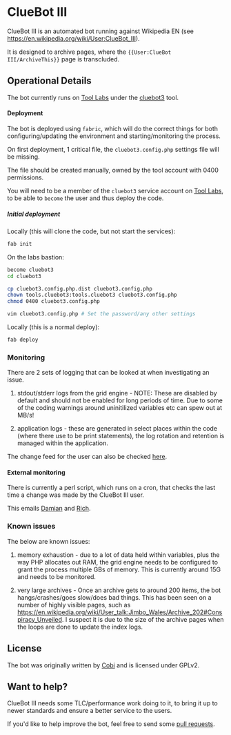 ClueBot III
===========

ClueBot III is an automated bot running against Wikipedia EN (see https://en.wikipedia.org/wiki/User:ClueBot_III).

It is designed to archive pages, where the `{{User:ClueBot III/ArchiveThis}}` page is transcluded.

Operational Details
-------------------

The bot currently runs on [Tool Labs](https://tools.wmflabs.org/) under the [cluebot3](https://tools.wmflabs.org/?list#toollist-cluebot3) tool.

#### Deployment

The bot is deployed using `fabric`, which will do the correct things for both configuring/updating the environment and
starting/monitoring the process.

On first deployment, 1 critical file, the `cluebot3.config.php` settings file will be missing.

The file should be created manually, owned by the tool account with 0400 permissions.

You will need to be a member of the `cluebot3` service account on [Tool Labs](https://tools.wmflabs.org/),
to be able to `become` the user and thus deploy the code.

##### Initial deployment

Locally (this will clone the code, but not start the services):
```bash
fab init
```

On the labs bastion:
```bash
become cluebot3
cd cluebot3

cp cluebot3.config.php.dist cluebot3.config.php
chown tools.cluebot3:tools.cluebot3 cluebot3.config.php
chmod 0400 cluebot3.config.php

vim cluebot3.config.php # Set the password/any other settings
```

Locally (this is a normal deploy):
```bash
fab deploy
```

### Monitoring

There are 2 sets of logging that can be looked at when investigating an issue.

1. stdout/stderr logs from the grid engine - NOTE: These are disabled by default and should not be enabled
for long periods of time. Due to some of the coding warnings around uninitilized variables etc can spew out at MB/s!

2. application logs - these are generated in select places within the code (where there use to be print statements),
the log rotation and retention is managed within the application.

The change feed for the user can also be checked [here](https://en.wikipedia.org/w/index.php?limit=50&title=Special%3AContributions&contribs=user&target=ClueBot+III&namespace=&tagfilter=&year=2016&month=-1).

#### External monitoring

There is currently a perl script, which runs on a cron, that checks the last time a change was made by the ClueBot III user.

This emails [Damian](https://en.wikipedia.org/wiki/User:DamianZaremba) and [Rich](https://en.wikipedia.org/wiki/User:Rich_Smith).

### Known issues

The below are known issues:

1. memory exhaustion - due to a lot of data held within variables, plus the way PHP allocates out RAM, the grid
 engine needs to be configured to grant the process multiple GBs of memory. This is currently around 15G and needs
 to be monitored.

2. very large archives - Once an archive gets to around 200 items, the bot hangs/crashes/goes slow/does bad things.
This has been seen on a number of highly visible pages, such as https://en.wikipedia.org/wiki/User_talk:Jimbo_Wales/Archive_202#Conspiracy_Unveiled.
I suspect it is due to the size of the archive pages when the loops are done to update the index logs.

License
-------

The bot was originally written by [Cobi](https://en.wikipedia.org/wiki/User:Cobi) and is licensed under GPLv2.

Want to help?
-------------

ClueBot III needs some TLC/performance work doing to it, to bring it up to newer standards and ensure a better service to the users.

If you'd like to help improve the bot, feel free to send some [pull requests](https://github.com/DamianZaremba/cluebot3/pulls).
